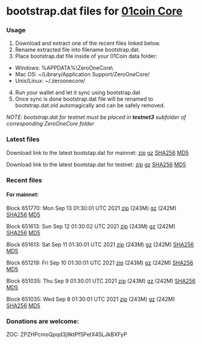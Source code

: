 # bootstrap.dat files for [01coin Core](https://01coin.io)

### Usage

1. Download and extract one of the recent files linked below.
2. Rename extracted file into filename bootstrap.dat.
3. Place bootstrap.dat file inside of your 01Coin data folder:
 - Windows: %APPDATA%\ZeroOneCore\
 - Mac OS: ~/Library/Application Support/ZeroOneCore/
 - Unix/Linux: ~/.zeroonecore/
4. Run your wallet and let it sync using bootstrap.dat
5. Once sync is done bootstrap.dat file will be renamed to bootstrap.dat.old automagically and can be safely removed.

_NOTE: bootstrap.dat for testnet must be placed in **testnet3** subfolder of corresponding ZeroOneCore folder_

### Latest files
Download link to the latest bootstap.dat for mainnet: [zip](https://files.01coin.io/mainnet/bootstrap.dat.zip) [gz](https://files.01coin.io/mainnet/bootstrap.dat.tar.gz) [SHA256](https://files.01coin.io/mainnet/sha256.txt) [MD5](https://files.01coin.io/mainnet/md5.txt)

Download link to the latest bootstap.dat for testnet: [zip](https://files.01coin.io/testnet/bootstrap.dat.zip) [gz](https://files.01coin.io/testnet/bootstrap.dat.tar.gz) [SHA256](https://files.01coin.io/testnet/sha256.txt) [MD5](https://files.01coin.io/testnet/md5.txt)

### Recent files

#### For mainnet:

Block 651770: Mon Sep 13 01:30:01 UTC 2021 [zip](https://files.01coin.io/mainnet/2021-09-13/bootstrap.dat.zip) (243M) [gz](https://files.01coin.io/mainnet/2021-09-13/bootstrap.dat.tar.gz) (242M) [SHA256](https://files.01coin.io/mainnet/2021-09-13/sha256.txt) [MD5](https://files.01coin.io/mainnet/2021-09-13/md5.txt)

Block 651613: Sun Sep 12 01:30:02 UTC 2021 [zip](https://files.01coin.io/mainnet/2021-09-12/bootstrap.dat.zip) (243M) [gz](https://files.01coin.io/mainnet/2021-09-12/bootstrap.dat.tar.gz) (242M) [SHA256](https://files.01coin.io/mainnet/2021-09-12/sha256.txt) [MD5](https://files.01coin.io/mainnet/2021-09-12/md5.txt)

Block 651613: Sat Sep 11 01:30:01 UTC 2021 [zip](https://files.01coin.io/mainnet/2021-09-11/bootstrap.dat.zip) (243M) [gz](https://files.01coin.io/mainnet/2021-09-11/bootstrap.dat.tar.gz) (242M) [SHA256](https://files.01coin.io/mainnet/2021-09-11/sha256.txt) [MD5](https://files.01coin.io/mainnet/2021-09-11/md5.txt)

Block 651219: Fri Sep 10 01:30:01 UTC 2021 [zip](https://files.01coin.io/mainnet/2021-09-10/bootstrap.dat.zip) (243M) [gz](https://files.01coin.io/mainnet/2021-09-10/bootstrap.dat.tar.gz) (242M) [SHA256](https://files.01coin.io/mainnet/2021-09-10/sha256.txt) [MD5](https://files.01coin.io/mainnet/2021-09-10/md5.txt)

Block 651035: Thu Sep  9 01:30:01 UTC 2021 [zip](https://files.01coin.io/mainnet/2021-09-09/bootstrap.dat.zip) (243M) [gz](https://files.01coin.io/mainnet/2021-09-09/bootstrap.dat.tar.gz) (242M) [SHA256](https://files.01coin.io/mainnet/2021-09-09/sha256.txt) [MD5](https://files.01coin.io/mainnet/2021-09-09/md5.txt)

Block 651035: Wed Sep  8 01:30:01 UTC 2021 [zip](https://files.01coin.io/mainnet/2021-09-08/bootstrap.dat.zip) (243M) [gz](https://files.01coin.io/mainnet/2021-09-08/bootstrap.dat.tar.gz) (242M) [SHA256](https://files.01coin.io/mainnet/2021-09-08/sha256.txt) [MD5](https://files.01coin.io/mainnet/2021-09-08/md5.txt)


### Donations are welcome:

ZOC: ZPZHPcmoQpqd3j9ktPf5PetX4SLJkBXFyP
